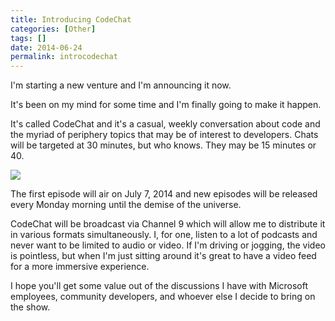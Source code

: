 ```yaml
---
title: Introducing CodeChat
categories: [Other]
tags: []
date: 2014-06-24
permalink: introcodechat
---
```


I&#39;m starting a new venture and I&#39;m announcing it now.


It&#39;s been on my mind for some time and I&#39;m finally going to make it happen.

It&#39;s called CodeChat and it&#39;s a casual, weekly conversation about code and the myriad of periphery topics that may be of interest to developers. Chats will be targeted at 30 minutes, but who knows. They may be 15 minutes or 40.

![](/files/introcodechat_01.jpg)

The first episode will air on July 7, 2014 and new episodes will be released every Monday morning until the demise of the universe.

CodeChat will be broadcast via Channel 9 which will allow me to distribute it in various formats simultaneously. I, for one, listen to a lot of podcasts and never want to be limited to audio or video. If I&#39;m driving or jogging, the video is pointless, but when I&#39;m just sitting around it&#39;s great to have a video feed for a more immersive experience.

I hope you&#39;ll get some value out of the discussions I have with Microsoft employees, community developers, and whoever else I decide to bring on the show.